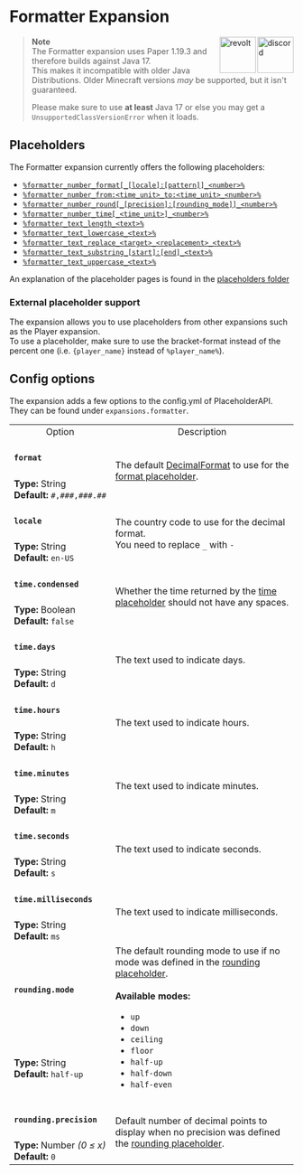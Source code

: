 [wiki]: https://wiki.powerplugins.net/wiki/formatter-expansion
[changelog]: https://github.com/Andre601/Formatter-Expansion/blob/master/CHANGELOG.md

# Formatter Expansion

<a href="https://discord.gg/6dazXp6" target="_blank">
  <img alt="discord" src="https://cdn.jsdelivr.net/npm/@intergrav/devins-badges@2/assets/minimal/social/discord-singular_vector.svg" height="64" align="right">
</a>
<a href="https://app.revolt.chat/invite/74TpERXA" target="_blank">
  <img alt="revolt" src="https://cdn.jsdelivr.net/npm/@intergrav/devins-badges@2/assets/minimal/social/revolt-singular_vector.svg" height="64" align="right">
</a>

> **Note**  
> The Formatter expansion uses Paper 1.19.3 and therefore builds against Java 17.  
> This makes it incompatible with older Java Distributions. Older Minecraft versions *may* be supported, but it isn't guaranteed.
> 
> Please make sure to use **at least** Java 17 or else you may get a `UnsupportedClassVersionError` when it loads.

## Placeholders
The Formatter expansion currently offers the following placeholders:

- [`%formatter_number_format[_[locale]:[pattern]]_<number>%`](./placeholders/number/format.md)
- [`%formatter_number_from:<time_unit>_to:<time_unit>_<number>%`](./placeholders/number/fromto.md)
- [`%formatter_number_round[_[precision]:[rounding_mode]]_<number>%`](./placeholders/number/round.md)
- [`%formatter_number_time[_<time_unit>]_<number>%`](./placeholders/number/time.md)
- [`%formatter_text_length_<text>%`](./placeholders/text/length.md)
- [`%formatter_text_lowercase_<text>%`](./placeholders/text/lowercase.md)
- [`%formatter_text_replace_<target>_<replacement>_<text>%`](./placeholders/text/replace.md)
- [`%formatter_text_substring_[start]:[end]_<text>%`](./placeholders/text/substring.md)
- [`%formatter_text_uppercase_<text>%`](./placeholders/text/uppercase.md)

An explanation of the placeholder pages is found in the [placeholders folder](./placeholders/README.md)

### External placeholder support
The expansion allows you to use placeholders from other expansions such as the Player expansion.  
To use a placeholder, make sure to use the bracket-format instead of the percent one (i.e. `{player_name}` instead of `%player_name%`).

## Config options
The expansion adds a few options to the config.yml of PlaceholderAPI.  
They can be found under `expansions.formatter`.

<table>
  <tr>
    <td align="center" nowrap="nowrap">
      Option
    </td>
    <td align="center" nowrap="nowrap">
      Description
    </td>
  </tr>
  <tr>
    <td nowrap="nowrap">
      <h4><code>format</code></h4>
    </td>
    <td rowspan="2">
      The default <a href="https://docs.oracle.com/en/java/javase/11/docs/api/java.base/java/text/DecimalFormat.html">DecimalFormat</a> to use for the <a href="./placeholders/number/format.md">format placeholder</a>.
    </td>
  </tr>
  <tr>
    <td nowrap="nowrap">
      <b>Type:</b> String<br>
      <b>Default:</b> <code>#,###,###.##</code>
    </td>
  </tr>
  <tr>
    <td nowrap="nowrap">
      <h4><code>locale</code></h4>
    </td>
    <td rowspan="2">
      The country code to use for the decimal format.<br>
      You need to replace <code>_</code> with <code>-</code>
    </td>
  </tr>
  <tr>
    <td nowrap="nowrap">
      <b>Type:</b> String<br>
      <b>Default:</b> <code>en-US</code>
    </td>
  </tr>
  <tr>
    <td nowrap="nowrap">
      <h4><code>time.condensed</code></h4>
    </td>
    <td rowspan="2">
      Whether the time returned by the <a href="./placeholders/number/time">time placeholder</a> should not have any spaces.
    </td>
  </tr>
  <tr>
    <td nowrap="nowrap">
      <b>Type:</b> Boolean<br>
      <b>Default:</b> <code>false</code>
    </td>
  </tr>
  <tr>
    <td nowrap="nowrap">
      <h4><code>time.days</code></h4>
    </td>
    <td rowspan="2">
      The text used to indicate days.
    </td>
  </tr>
  <tr>
    <td nowrap="nowrap">
      <b>Type:</b> String<br>
      <b>Default:</b> <code>d</code>
    </td>
  </tr>
  <tr>
    <td nowrap="nowrap">
      <h4><code>time.hours</code></h4>
    </td>
    <td rowspan="2">
      The text used to indicate hours.
    </td>
  </tr>
  <tr>
    <td nowrap="nowrap">
      <b>Type:</b> String<br>
      <b>Default:</b> <code>h</code>
    </td>
  </tr>
  <tr>
    <td nowrap="nowrap">
      <h4><code>time.minutes</code></h4>
    </td>
    <td rowspan="2">
      The text used to indicate minutes.
    </td>
  </tr>
  <tr>
    <td nowrap="nowrap">
      <b>Type:</b> String<br>
      <b>Default:</b> <code>m</code>
    </td>
  </tr>
  <tr>
    <td nowrap="nowrap">
      <h4><code>time.seconds</code></h4>
    </td>
    <td rowspan="2">
      The text used to indicate seconds.
    </td>
  </tr>
  <tr>
    <td nowrap="nowrap">
      <b>Type:</b> String<br>
      <b>Default:</b> <code>s</code>
    </td>
  </tr>
  <tr>
    <td nowrap="nowrap">
      <h4><code>time.milliseconds</code></h4>
    </td>
    <td rowspan="2">
      The text used to indicate milliseconds.
    </td>
  </tr>
  <tr>
    <td nowrap="nowrap">
      <b>Type:</b> String<br>
      <b>Default:</b> <code>ms</code>
    </td>
  </tr>
  <tr>
    <td nowrap="nowrap">
      <h4><code>rounding.mode</code></h4>
    </td>
    <td rowspan="2">
      The default rounding mode to use if no mode was defined in the <a href="./placeholders/number/round.md">rounding placeholder</a>.
      <br>
      <br>
      <b>Available modes:</b>
      <ul>
        <li><code>up</code></li>
        <li><code>down</code></li>
        <li><code>ceiling</code></li>
        <li><code>floor</code></li>
        <li><code>half-up</code></li>
        <li><code>half-down</code></li>
        <li><code>half-even</code></li>
      </ul>
    </td>
  </tr>
  <tr>
    <td nowrap="nowrap">
      <b>Type:</b> String<br>
      <b>Default:</b> <code>half-up</code>
    </td>
  </tr>
  <tr>
    <td nowrap="nowrap">
      <h4><code>rounding.precision</code></h4>
    </td>
    <td rowspan="2">
      Default number of decimal points to display when no precision was defined the <a href="/placeholders/number/round.md">rounding placeholder</a>.
    </td>
  </tr>
  <tr>
    <td nowrap="nowrap">
      <b>Type:</b> Number <i>(0 ≤ x)</i><br>
      <b>Default:</b> <code>0</code>
    </td>
  </tr>
</table>
